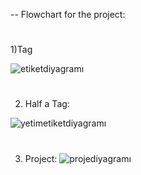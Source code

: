 -- Flowchart for the project: 
#


1)Tag

 ![etiketdiyagramı](https://github.com/YusufAtti/DokuWiki/assets/158186024/32de54d3-1950-4925-a615-b361de4f6a05)

#

2) Half a Tag:
   
![yetimetiketdiyagramı](https://github.com/YusufAtti/DokuWiki/assets/158186024/2a415c52-f008-4729-920f-df69f2699c96)

#
3) Project:
![projediyagramı](https://github.com/YusufAtti/DokuWiki/assets/158186024/cac7a407-b502-4f77-88c3-35364ed23025) 
   

